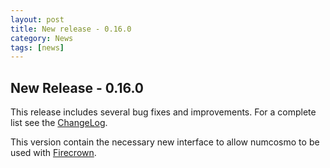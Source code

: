 ```yaml
---
layout: post
title: New release - 0.16.0
category: News
tags: [news]
---
```


## New Release - 0.16.0

This release includes several bug fixes and improvements. For a complete
list see the [ChangeLog](https://github.com/NumCosmo/NumCosmo/blob/master/ChangeLog.md).

This version contain the necessary new interface to allow numcosmo to be
used with [Firecrown](https://github.com/LSSTDESC/firecrown).


